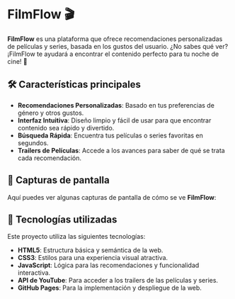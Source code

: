 # FilmFlow 🎬

**FilmFlow** es una plataforma que ofrece recomendaciones personalizadas de películas y series, basada en los gustos del usuario. ¿No sabes qué ver? ¡FilmFlow te ayudará a encontrar el contenido perfecto para tu noche de cine! 🍿

## 🛠️ Características principales

- **Recomendaciones Personalizadas**: Basado en tus preferencias de género y otros gustos.
- **Interfaz Intuitiva**: Diseño limpio y fácil de usar para que encontrar contenido sea rápido y divertido.
- **Búsqueda Rápida**: Encuentra tus películas o series favoritas en segundos.
- **Trailers de Películas**: Accede a los avances para saber de qué se trata cada recomendación.

## 📸 Capturas de pantalla

Aquí puedes ver algunas capturas de pantalla de cómo se ve **FilmFlow**:

## 🚀 Tecnologías utilizadas

Este proyecto utiliza las siguientes tecnologías:

- **HTML5**: Estructura básica y semántica de la web.
- **CSS3**: Estilos para una experiencia visual atractiva.
- **JavaScript**: Lógica para las recomendaciones y funcionalidad interactiva.
- **API de YouTube**: Para acceder a los trailers de las películas y series.
- **GitHub Pages**: Para la implementación y despliegue de la web.

